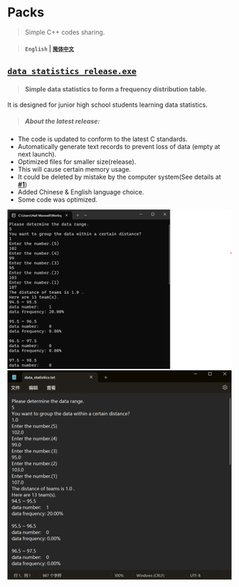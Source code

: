 # Packs

>Simple C++ codes sharing.

>#### `English` | [`简体中文`](https://github.com/HallMaxwell/Packs/blob/main/README-CN.md)


## [`data_statistics_release.exe`](https://github.com/HallMaxwell/Packs/releases/tag/v1.5)
>#### Simple data statistics to form a frequency distribution table. 

It is designed for junior high school students learning data statistics.
>##### About the latest release:
- The code is updated to conform to the latest C standards.
- Automatically generate text records to prevent loss of data (empty at next launch).
- Optimized files for smaller size(release).
- This will cause certain memory usage.
- It could be deleted by mistake by the computer system(See details at [**#1**](https://github.com/HallMaxwell/Packs/issues/1))
- Added Chinese & English language choice.
- Some code was optimized.
  
![run](https://github.com/HallMaxwell/Packs/blob/main/img/1.png)
![text](https://github.com/HallMaxwell/Packs/blob/main/img/2.png)




